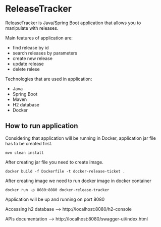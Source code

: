 # ReleaseTracker

ReleaseTracker is Java/Spring Boot application that allows you to manipulate with releases.

Main features of application are:
- find release by id
- search releases by parameters
- create new release
- update release
- delete relese

Technologies that are used in application:
- Java
- Spring Boot
- Maven
- H2 database
- Docker

## How to run application

Considering that application will be running in Docker, application jar file has to be created first.
```
mvn clean install
```
After creating jar file you need to create image.
```
docker build -f Dockerfile -t docker-release-ticket .
```
After creating image we need to run docker image in docker container
```
docker run -p 8080:8080 docker-release-tracker
```
Application will be up and running on port 8080

Accessing h2 database --> http://localhost:8080/h2-console

APIs documentation --> http://localhost:8080/swagger-ui/index.html
